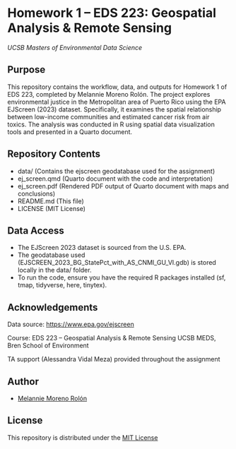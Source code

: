 # Homework 1 – EDS 223: Geospatial Analysis & Remote Sensing
*UCSB Masters of Environmental Data Science*

## Purpose  
This repository contains the workflow, data, and outputs for Homework 1 of EDS 223, completed by Melannie Moreno Rolón. The project explores environmental justice in the Metropolitan area of Puerto Rico using the EPA EJScreen (2023) dataset. Specifically, it examines the spatial relationship between low-income communities and estimated cancer risk from air toxics. The analysis was conducted in R using spatial data visualization tools and presented in a Quarto document.

## Repository Contents

- data/ (Contains the ejscreen geodatabase used for the assignment)
- ej_screen.qmd  (Quarto document with the code and interpretation)
- ej_screen.pdf (Rendered PDF output of Quarto document with maps and conclusions)
- README.md (This file)
- LICENSE (MIT License)

## Data Access

- The EJScreen 2023 dataset is sourced from the U.S. EPA.
- The geodatabase used (EJSCREEN_2023_BG_StatePct_with_AS_CNMI_GU_VI.gdb) is stored locally in the data/ folder.
- To run the code, ensure you have the required R packages installed (sf, tmap, tidyverse, here, tinytex).

## Acknowledgements
Data source: https://www.epa.gov/ejscreen

Course: EDS 223 – Geospatial Analysis & Remote Sensing
UCSB MEDS, Bren School of Environment

TA support (Alessandra Vidal Meza) provided throughout the assignment

## Author  
- [Melannie Moreno Rolón](https://github.com/mmorenorolon)

## License
This repository is distributed under the [MIT License](LICENSE)